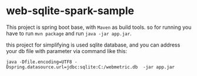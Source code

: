 # web-sqlite-spark-sample

This project is spring boot base, with `Maven` as build tools.
so for running you have to run `mvn package` and run  `java -jar app.jar`.

this project for simplifying is used sqlite database, and you can address your 
db file with parameter via command like this: 

`java -Dfile.encoding=UTF8 -Dspring.datasource.url=jdbc:sqlite:C:/webmetric.db  -jar app.jar`